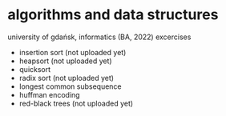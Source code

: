 # algorithms and data structures

university of gdańsk, informatics (BA, 2022) excercises

- insertion sort (not uploaded yet)
- heapsort (not uploaded yet)
- quicksort
- radix sort (not uploaded yet)
- longest common subsequence
- huffman encoding
- red-black trees (not uploaded yet)
